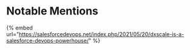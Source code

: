 # Notable Mentions

{% embed url="https://salesforcedevops.net/index.php/2021/05/20/dxscale-is-a-salesforce-devops-powerhouse/" %}



